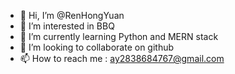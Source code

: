 - 👋 Hi, I’m @RenHongYuan
- 👀 I’m interested in BBQ
- 🌱 I’m currently learning Python and MERN stack
- 💞️ I’m looking to collaborate on github 
- 📫 How to reach me : ay2838684767@gmail.com

<!---
KingRenYuan/KingRenYuan is a ✨ special ✨ repository because its `README.md` (this file) appears on your GitHub profile.
You can click the Preview link to take a look at your changes.
--->
